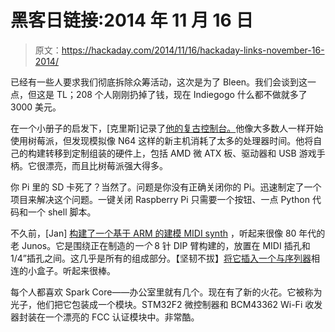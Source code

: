 # 黑客日链接:2014 年 11 月 16 日

> 原文：<https://hackaday.com/2014/11/16/hackaday-links-november-16-2014/>

已经有一些人要求我们彻底拆除众筹活动，这次是为了 Bleen。我们会谈到这一点，但这是 TL；208 个人刚刚扔掉了钱，现在 Indiegogo 什么都不做就多了 3000 美元。

在一个小册子的启发下，[克里斯]记录了[他的复古控制台。](http://entropyprojects.blogspot.com/2014/11/budget-retro-gaming-console-build.html)他像大多数人一样开始使用树莓派，但发现模拟像 N64 这样的新主机消耗了太多的处理器时间。他将自己的构建转移到定制组装的硬件上，包括 AMD 微 ATX 板、驱动器和 USB 游戏手柄。它很漂亮，而且比树莓派强大得多。

你 Pi 里的 SD 卡死了？当然了。问题是你没有正确关闭你的 Pi。迅速制定了一个项目来解决这个问题。一键关闭 Raspberry Pi 只需要一个按钮、一点 Python 代码和一个 shell 脚本。

不久前，[Jan] [构建了一个基于 ARM 的建模 MIDI synth](http://hackaday.com/2014/06/14/an-arm-based-dsp-modelling-synth/) ，听起来很像 80 年代的老 Junos。它是围绕正在制造的*一个* 8 针 DIP 臂构建的，放置在 MIDI 插孔和 1/4”插孔之间。这几乎是所有的组成部分。【坚韧不拔】[将它插入一个与序列器](https://www.youtube.com/watch?v=FntiQmrE7cI)相连的小盒子。听起来很棒。

每个人都喜欢 Spark Core——办公室里就有几个。现在有了新的火花。它被称为光子，他们把它包装成一个模块。STM32F2 微控制器和 BCM43362 Wi-Fi 收发器封装在一个漂亮的 FCC 认证模块中。非常酷。